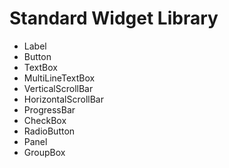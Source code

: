 # Standard Widget Library

- Label
- Button
- TextBox
- MultiLineTextBox
- VerticalScrollBar
- HorizontalScrollBar
- ProgressBar
- CheckBox
- RadioButton
- Panel
- GroupBox